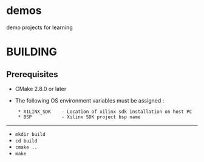 # demos
 demo projects for learning

BUILDING
========


Prerequisites
-------------------------------

 * CMake 2.8.0 or later
 * The following OS environment variables must be assigned :

        * XILINX_SDK    - Location of xilinx sdk installation on host PC  
        * BSP           - Xilinx SDK project bsp name  


--------------

   * `mkdir build`
   * `cd build`
   * `cmake ..`
   * `make`
